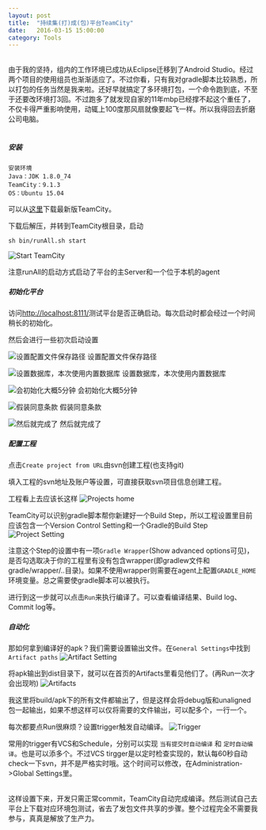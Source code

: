 ```yaml
---
layout: post
title:  "持续集(打)成(包)平台TeamCity"
date:   2016-03-15 15:00:00
category: Tools
---
```

<br />
由于我的坚持，组内的工作环境已成功从Eclipse迁移到了Android Studio。经过两个项目的使用组员也渐渐适应了。不过你看，只有我对gradle脚本比较熟悉，所以打包的任务当然是我来啦。还好早就搞定了多环境打包，一个命令跑到底，不至于还要改环境打3回。不过跑多了就发现自家的11年mbp已经撑不起这个重任了，不仅卡得严重影响使用，动辄上100度那风扇就像要起飞一样。所以我得回去折磨公司电脑。
<br />
<br />

##### 安装
	安装环境
	Java：JDK 1.8.0_74
	TeamCity：9.1.3
	OS：Ubuntu 15.04

可以从[这里](https://www.jetbrains.com/teamcity/download/)下载最新版TeamCity。

下载后解压，并转到TeamCity根目录，启动
	
	sh bin/runAll.sh start

![Start TeamCity](/assets/images/TeamCity-setup/QQ20160804-1.png)

注意runAll的启动方式启动了平台的主Server和一个位于本机的agent


##### 初始化平台
访问[http://localhost:8111/](http://localhost:8111/)测试平台是否正确启动。每次启动时都会经过一个时间稍长的初始化。

然后会进行一些初次启动设置

![设置配置文件保存路径](/assets/images/TeamCity-setup/QQ20160804-2.png)
设置配置文件保存路径

![设置数据库，本次使用内置数据库](/assets/images/TeamCity-setup/QQ20160804-0.png)
设置数据库，本次使用内置数据库

![会初始化大概5分钟](/assets/images/TeamCity-setup/QQ20160804-3.png)
会初始化大概5分钟

![假装同意条款](/assets/images/TeamCity-setup/QQ20160804-4.png)
假装同意条款

![然后就完成了](/assets/images/TeamCity-setup/QQ20160804-5.png)
然后就完成了


##### 配置工程
点击`Create project from URL`由svn创建工程(也支持git)

填入工程的svn地址及账户等设置，可直接获取svn项目信息创建工程。

工程看上去应该长这样
![Projects home](/assets/images/TeamCity-setup/QQ20160804-9.png)

TeamCity可以识别gradle脚本帮你新建好一个Build Step，所以工程设置里目前应该包含一个Version Control Setting和一个Gradle的Build Step
![Project Setting](/assets/images/TeamCity-setup/QQ20160804-7.png)

注意这个Step的设置中有一项`Gradle Wrapper`(Show advanced options可见)，是否勾选取决于你的工程里有没有包含wrapper(即gradlew文件和gradle/wrapper/..目录)。如果不使用wrapper则需要在agent上配置`GRADLE_HOME`环境变量。总之需要使gradle脚本可以被执行。

进行到这一步就可以点击`Run`来执行编译了。可以查看编译结果、Build log、Commit log等。


##### 自动化
那如何拿到编译好的apk？我们需要设置输出文件。在`General Settings`中找到`Artifact paths`
![Artifact Setting](/assets/images/TeamCity-setup/QQ20160804-8.png)

将apk输出到dist目录下，就可以在首页的Artifacts里看见他们了。(再Run一次才会出现哟)
![Artifacts](/assets/images/TeamCity-setup/QQ20160805-0.png)

我这里将build/apk下的所有文件都输出了，但是这样会将debug版和unaligned包一起输出，如果不想这样可以仅将需要的文件输出，可以配多个，一行一个。

每次都要点Run很麻烦？设置trigger触发自动编译。
![Trigger](/assets/images/TeamCity-setup/QQ20160804-10.png)

常用的trigger有VCS和Schedule，分别可以实现 `当有提交时自动编译` 和 `定时自动编译`。也是可以添多个。不过VCS tirgger是以定时检查实现的，默认每60秒自动check一下svn，并不是严格实时哦。这个时间可以修改，在Administration->Global Settings里。

<br />
这样设置下来，开发只需正常commit，TeamCity自动完成编译。然后测试自己去平台上下载对应环境包测试，省去了发包文件共享的步骤。整个过程完全不需要我参与，真真是解放了生产力。